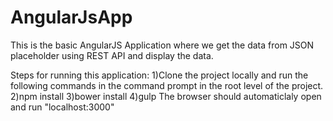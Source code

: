 # AngularJsApp

This is the basic AngularJS Application where we get the data from JSON placeholder using REST API and display the data.

Steps for running this application:
1)Clone the project locally and run the following commands in the command prompt in the root level of the project.
2)npm install
3)bower install
4)gulp
The browser should automaticlaly open and run "localhost:3000"
